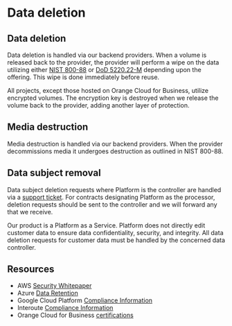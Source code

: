 # Data deletion

## Data deletion

Data deletion is handled via our backend providers. When a volume is released back to the provider, the provider will perform a wipe on the data utilizing either [NIST 800-88](https://csrc.nist.gov/publications/detail/sp/800-88/rev-1/final) or [DoD 5220.22-M](http://www.dss.mil/documents/odaa/nispom2006-5220.pdf) depending upon the offering. This wipe is done immediately before reuse.

All projects, except those hosted on Orange Cloud for Business, utilize encrypted volumes. The encryption key is destroyed when we release the volume back to the provider, adding another layer of protection.

## Media destruction

Media destruction is handled via our backend providers. When the provider decommissions media it undergoes destruction as outlined in NIST 800-88.

## Data subject removal

Data subject deletion requests where Platform is the controller are handled via a [support ticket](https://docs.platform.sh/overview/getting-help.html). For contracts designating Platform as the processor, deletion requests should be sent to the controller and we will forward any that we receive.

Our product is a Platform as a Service. Platform does not directly edit customer data to ensure data confidentiality, security, and integrity. All data deletion requests for customer data must be handled by the concerned data controller.

## Resources

* AWS [Security Whitepaper](https://d1.awsstatic.com/whitepapers/Security/AWS_Security_Whitepaper.pdf)
* Azure [Data Retention](https://www.microsoft.com/en-us/trustcenter/privacy/you-own-your-data)
* Google Cloud Platform [Compliance Information](https://cloud.google.com/security/compliance/)
* Interoute [Compliance Information](https://www.gtt.net/gb-en/company/security-and-compliance/)
* Orange Cloud for Business [certifications](https://cloud.orange-business.com/en/certifications-of-cloud-offerings/)
